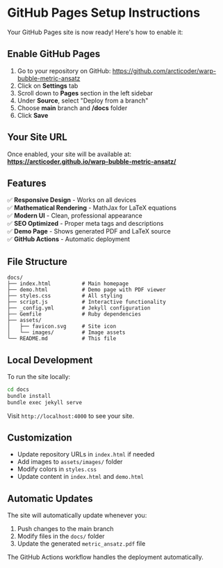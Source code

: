 # GitHub Pages Setup Instructions

Your GitHub Pages site is now ready! Here's how to enable it:

## Enable GitHub Pages

1. Go to your repository on GitHub: https://github.com/arcticoder/warp-bubble-metric-ansatz
2. Click on **Settings** tab
3. Scroll down to **Pages** section in the left sidebar
4. Under **Source**, select "Deploy from a branch"
5. Choose **main** branch and **/docs** folder
6. Click **Save**

## Your Site URL

Once enabled, your site will be available at:
**https://arcticoder.github.io/warp-bubble-metric-ansatz/**

## Features

✅ **Responsive Design** - Works on all devices  
✅ **Mathematical Rendering** - MathJax for LaTeX equations  
✅ **Modern UI** - Clean, professional appearance  
✅ **SEO Optimized** - Proper meta tags and descriptions  
✅ **Demo Page** - Shows generated PDF and LaTeX source  
✅ **GitHub Actions** - Automatic deployment  

## File Structure

```
docs/
├── index.html          # Main homepage
├── demo.html           # Demo page with PDF viewer
├── styles.css          # All styling
├── script.js           # Interactive functionality  
├── _config.yml         # Jekyll configuration
├── Gemfile             # Ruby dependencies
├── assets/
│   ├── favicon.svg     # Site icon
│   └── images/         # Image assets
└── README.md           # This file
```

## Local Development

To run the site locally:

```bash
cd docs
bundle install
bundle exec jekyll serve
```

Visit `http://localhost:4000` to see your site.

## Customization

- Update repository URLs in `index.html` if needed
- Add images to `assets/images/` folder
- Modify colors in `styles.css`
- Update content in `index.html` and `demo.html`

## Automatic Updates

The site will automatically update whenever you:
1. Push changes to the main branch
2. Modify files in the `docs/` folder  
3. Update the generated `metric_ansatz.pdf` file

The GitHub Actions workflow handles the deployment automatically.

